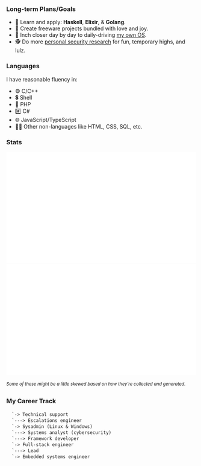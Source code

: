 ### Long-term Plans/Goals

- 🌱 Learn and apply: **Haskell**, **Elixir**, & **Golang**.
- 💓 Create freeware projects bundled with love and joy.
- 🚧 Inch closer day by day to daily-driving [my own OS](https://github.com/NotsoanoNimus/CrOwS).
- 🕵️ Do more [personal security research](https://xmit.xyz/security/) for fun, temporary highs, and lulz.


### Languages
I have reasonable fluency in:
- ©️ C/C++
- 💲 Shell
- 🐘 PHP
- #️⃣ C#
- 🌐 JavaScript/TypeScript
- 🤷‍♂️ Other non-languages like HTML, CSS, SQL, etc.


### Stats
![My Stats](https://raw.githubusercontent.com/NotsoanoNimus/github-stats/master/generated/overview.svg#gh-dark-mode-only)
![My Languages](https://raw.githubusercontent.com/NotsoanoNimus/github-stats/master/generated/languages.svg#gh-dark-mode-only)

<sup>_Some of these might be a little skewed based on how they're collected and generated._</sup>


### My Career Track
```
  `-> Technical support
  `---> Escalations engineer
  `-> Sysadmin (Linux & Windows)
  `---> Systems analyst (cybersecurity)
  `---> Framework developer
  `-> Full-stack engineer
  `---> Lead
  `-> Embedded systems engineer
```
